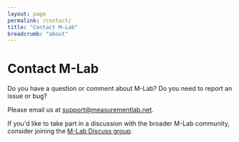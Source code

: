 ```yaml
---
layout: page
permalink: /contact/
title: "Contact M-Lab"
breadcrumb: "about"
---
```


# Contact M-Lab

Do you have a question or comment about M-Lab? Do you need to report an issue or bug?

Please email us at [support@measurementlab.net](mailto:support@measurementlab.net).

If you'd like to take part in a discussion with the broader M-Lab community, consider joining the [M-Lab Discuss group](https://groups.google.com/a/measurementlab.net/forum/!forum/discuss).